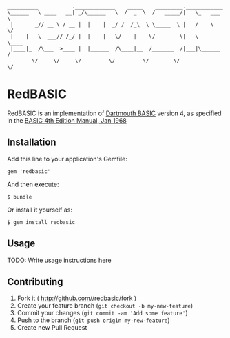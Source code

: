 ```
__________           ._____________    _____    _________.____________  
\______   \ ____   __| _/\______   \  /  _  \  /   _____/|   \_   ___ \ 
 |       _// __ \ / __ |  |    |  _/ /  /_\  \ \_____  \ |   /    \  \/ 
 |    |   \  ___// /_/ |  |    |   \/    |    \/        \|   \     \____
 |____|_  /\___  >____ |  |______  /\____|__  /_______  /|___|\______  /
        \/     \/     \/         \/         \/        \/             \/                                                                                
```

# RedBASIC

RedBASIC is an implementation of [Dartmouth BASIC][] version 4, as specified in the [BASIC 4th Edition Manual, Jan 1968][manual]

[Dartmouth BASIC]: http://en.wikipedia.org/wiki/Dartmouth_BASIC
[manual]: http://bitsavers.trailing-edge.com/pdf/dartmouth/BASIC_4th_Edition_Jan68.pdf

## Installation

Add this line to your application's Gemfile:

    gem 'redbasic'

And then execute:

    $ bundle

Or install it yourself as:

    $ gem install redbasic

## Usage

TODO: Write usage instructions here

## Contributing

1. Fork it ( http://github.com/<my-github-username>/redbasic/fork )
2. Create your feature branch (`git checkout -b my-new-feature`)
3. Commit your changes (`git commit -am 'Add some feature'`)
4. Push to the branch (`git push origin my-new-feature`)
5. Create new Pull Request

